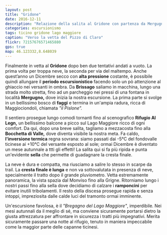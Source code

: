 ```yaml
---
layout: post
title: "Gridone"
date: 2016-12-11
description: "Relazione della salita al Gridone con partenza da Mergugno nel comune di Brissago"
categories: escursionismo
tags: ticino gridone lago maggiore
caption: "Verso la vetta del Pizzo di Claro"
flickr: 72157676571465880
gps: true
map: 46.123332,8.648039
---
```


Finalmente in vetta al **Gridone** dopo ben due tentativi andati a vuoto. La prima volta per troppa neve, la seconda per via del maltempo. Anche quest’anno un Dicembre secco con **alta pressione** costante, è possibile quindi allungare il **periodo escursionistico** facendo solo un pò attenzione al ghiaccio nei versanti in ombra. Da **Brissago** saliamo in macchina, lungo una strada molto stretta, fino ad un parcheggio nei pressi di una fontana in località **Mergugno,** dove inizia la nostra escursione. La prima parte si svolge in un bellissimo bosco di **faggi** e termina in un'ampia radura, ricca di Maggiociondoli, chiamata *"il Pislone".*

Il sentiero prosegue lungo comodi tornanti fino al scenografico **Rifugio Al Legn,** un bellissimo balcone a picco sul Lago Maggiore ricco di ogni comfort. Da qui, dopo una breve salita, tagliamo a mezzacosta fino alla **Bocchetta di Valle,** dove diventa visibile la nostra meta. Fa caldo, **l'inversione termica** regna sovrana: siamo passati dai -5°C del fondovalle ticinese ai +10°C del versante esposto al sole; ormai Dicembre è diventato un mese autunnale a ttti gli effetti! La salita qui si fa più ripida e punta un'evidente **sella** che permette di guadagnare la cresta finale. 

La neve è dura e compatta, ma riusciamo a salire lo stesso in scarpe da trail. La **cresta finale è lunga** e non va sottovalutata in presenza di neve, specialmente il tratto dopo il grande pluviometro. Vetta estremamente panoramica, la vista spazia dal Monviso fino alla Grigne. Ritorniamo lungo i nostri passi fino alla sella dove decidiamo di calzare i **ramponcini** per evitare inutili tribolamenti. Il resto della discesa prosegue rapida e senza intoppi, impreziosita dalle calde luci del tramonto ormai imminente.

Un'escursione favolosa, è il *"Bregagno del Lago Maggiore"*, imperdibile. Nei mesi autunnali da il meglio di sé, ma conviene sicuramente portarsi dietro la giusta attrezzatura per affrontare in sicurezza i tratti più impegnativi. Merita sicuramente passare una notte al rifugio, tenuto in maniera impeccabile come la maggior parte delle capanne ticinesi.